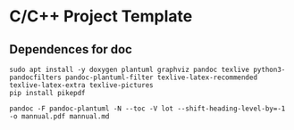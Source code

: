 # C/C++ Project Template

## Dependences for doc
```
sudo apt install -y doxygen plantuml graphviz pandoc texlive python3-pandocfilters pandoc-plantuml-filter texlive-latex-recommended texlive-latex-extra texlive-pictures
pip install pikepdf
```

```
pandoc -F pandoc-plantuml -N --toc -V lot --shift-heading-level-by=-1 -o mannual.pdf mannual.md
```
